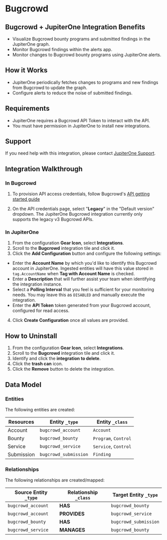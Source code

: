 # Bugcrowd

## Bugcrowd + JupiterOne Integration Benefits

- Visualize Bugcrowd bounty programs and submitted findings in the JupiterOne
  graph.
- Monitor Bugcrowd findings within the alerts app.
- Monitor changes to Bugcrowd bounty programs using JupiterOne alerts.

## How it Works

- JupiterOne periodically fetches changes to programs and new findings from
  Bugcrowd to update the graph.
- Configure alerts to reduce the noise of submitted findings.

## Requirements

- JupiterOne requires a Bugcrowd API Token to interact with the API.
- You must have permission in JupiterOne to install new integrations.

## Support

If you need help with this integration, please contact
[JupiterOne Support](https://support.jupiterone.io).

## Integration Walkthrough

### In Bugcrowd

1. To provision API access credentials, follow Bugcrowd's
   [API getting started guide](https://docs.bugcrowd.com/api/getting-started/)

2. On the API credentials page, select "**Legacy**" in the "Default version"
   dropdown. The JupiterOne Bugcrowd integration currently only supports the
   legacy v3 Bugcrowd APIs.

### In JupiterOne

1. From the configuration **Gear Icon**, select **Integrations**.
2. Scroll to the **Bugcrowd** integration tile and click it.
3. Click the **Add Configuration** button and configure the following settings:

- Enter the **Account Name** by which you'd like to identify this Bugcrowd
  account in JupiterOne. Ingested entities will have this value stored in
  `tag.AccountName` when **Tag with Account Name** is checked.
- Enter a **Description** that will further assist your team when identifying
  the integration instance.
- Select a **Polling Interval** that you feel is sufficient for your monitoring
  needs. You may leave this as `DISABLED` and manually execute the integration.
- Enter the **API Token** token generated from your Bugcrowd account, configured
  for read access.

4. Click **Create Configuration** once all values are provided.

## How to Uninstall

1. From the configuration **Gear Icon**, select **Integrations**.
2. Scroll to the **Bugcrowd** integration tile and click it.
3. Identify and click the **integration to delete**.
4. Click the **trash can** icon.
5. Click the **Remove** button to delete the integration.

<!-- {J1_DOCUMENTATION_MARKER_START} -->
<!--
********************************************************************************
NOTE: ALL OF THE FOLLOWING DOCUMENTATION IS GENERATED USING THE
"j1-integration document" COMMAND. DO NOT EDIT BY HAND! PLEASE SEE THE DEVELOPER
DOCUMENTATION FOR USAGE INFORMATION:

https://github.com/JupiterOne/sdk/blob/master/docs/integrations/development.md
********************************************************************************
-->

## Data Model

### Entities

The following entities are created:

| Resources  | Entity `_type`        | Entity `_class`      |
| ---------- | --------------------- | -------------------- |
| Account    | `bugcrowd_account`    | `Account`            |
| Bounty     | `bugcrowd_bounty`     | `Program`, `Control` |
| Service    | `bugcrowd_service`    | `Service`, `Control` |
| Submission | `bugcrowd_submission` | `Finding`            |

### Relationships

The following relationships are created/mapped:

| Source Entity `_type` | Relationship `_class` | Target Entity `_type` |
| --------------------- | --------------------- | --------------------- |
| `bugcrowd_account`    | **HAS**               | `bugcrowd_bounty`     |
| `bugcrowd_account`    | **PROVIDES**          | `bugcrowd_service`    |
| `bugcrowd_bounty`     | **HAS**               | `bugcrowd_submission` |
| `bugcrowd_service`    | **MANAGES**           | `bugcrowd_bounty`     |

<!--
********************************************************************************
END OF GENERATED DOCUMENTATION AFTER BELOW MARKER
********************************************************************************
-->
<!-- {J1_DOCUMENTATION_MARKER_END} -->
